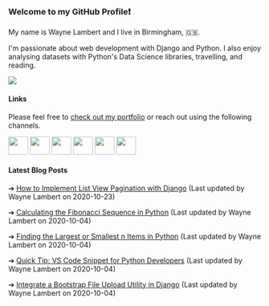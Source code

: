 ### Welcome to my GitHub Profile:exclamation:

My name is Wayne Lambert and I live in Birmingham, :uk:.

I'm passionate about web development with Django and Python. I also enjoy analysing datasets with Python's Data Science libraries, travelling, and reading.

<img src="https://wl-portfolio.s3.eu-west-2.amazonaws.com/images/python_django_pandas.png">


#### Links

Please feel free to <a href="https://waynelambert.dev/portfolio">check out my portfolio</a> or reach out using the following channels.

<a href="https://waynelambert.dev/"><img src="https://wl-portfolio.s3.eu-west-2.amazonaws.com/images/github-profile/home.svg" width="39" height="36"/></a>
<a href="https://waynelambert.dev/blog/"><img src="https://wl-portfolio.s3.eu-west-2.amazonaws.com/images/github-profile/blog.svg" width="39" height="36" /></a>
<a href="https://waynelambert.dev/about-me/"><img src="https://wl-portfolio.s3.eu-west-2.amazonaws.com/images/github-profile/user.svg" width="39" height="36" /></a>
<a href="https://waynelambert.dev/contact/"><img src="https://wl-portfolio.s3.eu-west-2.amazonaws.com/images/github-profile/envelope.svg" width="39" height="36" /></a>
<a href="https://www.linkedin.com/in/waynealambert/"><img src="https://wl-portfolio.s3.eu-west-2.amazonaws.com/images/github-profile/linkedin-in.svg" width="39" height="36" /></a>
<a href="https://stackoverflow.com/users/11211077/wayne-lambert?tab=profile"><img src="https://wl-portfolio.s3.eu-west-2.amazonaws.com/images/github-profile/stack-overflow.svg" width="39" height="36" /></a>

#### Latest Blog Posts

➔ [How to Implement List View Pagination with Django](https://waynelambert.dev/blog/post/how-to-implement-list-view-pagination-with-django/)
(Last updated by Wayne Lambert on 2020-10-23)


➔ [Calculating the Fibonacci Sequence in Python](https://waynelambert.dev/blog/post/fibonacci-sequence-algorithm-python/)
(Last updated by Wayne Lambert on 2020-10-04)


➔ [Finding the Largest or Smallest n Items in Python](https://waynelambert.dev/blog/post/finding-largest-smallest-n-items-in-python/)
(Last updated by Wayne Lambert on 2020-10-04)


➔ [Quick Tip: VS Code Snippet for Python Developers](https://waynelambert.dev/blog/post/quick-tip-vs-code-snippet-for-python-developers/)
(Last updated by Wayne Lambert on 2020-10-04)


➔ [Integrate a Bootstrap File Upload Utility in Django](https://waynelambert.dev/blog/post/integrate-a-bootstrap-file-upload-utility-in-django/)
(Last updated by Wayne Lambert on 2020-10-04)


